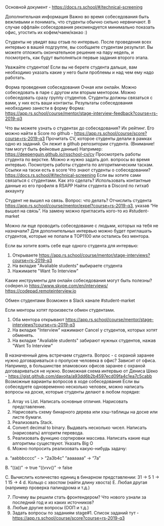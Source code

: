Основной документ -  https://docs.rs.school/#/technical-screening


Дополнительная информация
Важно во время собеседования быть вежливыми и понимать, что студенты обычно сильно нервничают. В случае оффлайн собеседования рекомендуется минимально показать офис, угостить их кофем/чаем/какао :) 

Студенты не увидят ваш отзыв по интервью. После проведения всех интервью в вашей подгруппе, вы сообщаете студентам результат. Вы можете отложить окончательное решение на пару недель, и посмотреть, как будут выполняться первые задания второго этапа. 

Уважайте студентов! Если вы не берете студента дальше, вам необходимо указать какие у него были проблемы и над чем ему надо работать. 

Форма проведения собеседования
Очная или онлайн. Можно собеседовать в паре с другом или вторым ментором. Можно собеседовать сразу группу студентов. Студенты должны связаться с вами, у них есть ваши контакты.
Результаты собеседования необходимо занести в форму 
Форма: https://app.rs.school/course/mentor/stage-interview-feedback?course=rs-2019-q3

Что вы можете узнать о студентах до собеседования?
Их рейтинг. Его можно найти в Score по github - https://app.rs.school/course/score?course=rs-2019-q3
Прочитать CV, которое студенты делали в рамках одно из заданий. Он лежит в github репозитории студента. (Внимание! там могут быть фейковые данные) 
Например: https://deepenguin.github.io/rsschool-cv/cv
Просмотреть работы студента по верстке. Можно и нужно задать доп. вопросы во время интервью. 
Посмотреть работы студента по алгоритмическим таскам. Ссылки на таски есть в score
Что знают студенты о собеседовании?
https://docs.rs.school/#/technical-screening
Если вы хотите сами связаться с студентами. Как это сделать? 
Использовать контактные данные из его профиля в RSAPP
Найти студента в Discord по гитхаб аккаунту

Студент не вышел на связь. Вопрос: что делать?
Отчислить студента https://app.rs.school/course/mentor/expel?course=rs-2019-q3, указав “Не вышел на связь”. На замену можно пригласить кого-то из #student-market

Можно ли еще проводить собеседование с людьми, которых на тебя не назначали? 
Для дополнительных интервью можно будет приглашать студентов, которые не попали в TOP1100 или остались без ментора.

Если вы хотите взять себе еще одного студента для интервью:
1) Открываете https://app.rs.school/course/mentor/stage-interviews?course=rs-2019-q3
2) На вкладке "Avaliable students" выбираете студента
3) Нажимаете "Want To Interview"

Какие инструменты для онлайн собеседования могут быть полезны?
codepen.io
https://www.skype.com/en/interviews/
https://codepad.remoteinterview.io


Обмен студентами 
Возможен в Slack канале #student-market 

Если менторы хотят произвести обмен студентами. 
1) Оба ментора открывают https://app.rs.school/course/mentor/stage-interviews?course=rs-2019-q3
2) На вкладке "Interview" нажимают Cancel у студентов, которых хотят обменять.
3) На вкладке "Avaliable students" забирают нужных студентов, нажав "Want To Interview"

В назначенный день встречаем студента. Вопрос - с охраной заранее нужно договариваться о пропуске человека в офис? 
Зависит от офиса. Например, в большинстве эпамовских офисов заранее с охраной договариваться не нужно.
Возможная схема интервью от Дениса Шеко - https://gist.github.com/davojta/a93dd6b2b4597ecd09fa4c1ea7c5cabb 
Возможные варианты вопросов в ходе собеседования
Если вы собеседуете одновременно несколько человек, можно написать вопросы на доске, которые студенты делают в любом порядке:
1)    Array vs List. Написать основные отличия. Нарисовать представление. 
2)    Нарисовать схему бинарного дерева или хэш-таблицы на доске или листе бумаги.
3)    Реализовать Stack.
4)    Convert decimal to binary. Выдавать несколько чисел. Написать (нарисовать) алгоритм перевода.
5)    Реализовать функцию сортировки массива. Написать какие еще алгоритмы существуют.  Указать Big O
6)    Можно попросить реализовать какую-нибудь задачу: 

a.
	“aabbbcccc” - >  “2a3b4c”
	“aaaaaaa” -> “7a”

B. 
	“((a))” -> true
	“((vvv()” -> false

C. Вычислить количество единиц в бинарном представлении:
	31 -> 5
	1 -> 1
	15 -> 4
d. Кольцо с хвостом (найти длину хвоста)
E. Любая другая (например проверка палиндрома и т.д.)

7) Почему вы решили стать фронтендером? Что нового узнали за последний год и из каких источников?
8) Любые другие вопросы (ООП и т.д.)
9) Задать вопросы по заданиям stage#1. Список заданий тут - https://app.rs.school/course/score?course=rs-2019-q3
